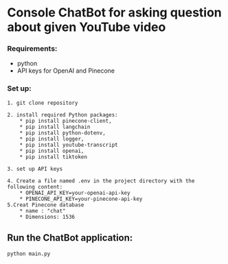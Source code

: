 # Console ChatBot for asking question about given YouTube video

### Requirements:
 * python
 * API keys for OpenAI and Pinecone
 
### Set up:
    1. git clone repository

    2. install required Python packages:
        * pip install pinecone-client,
        * pip install langchain
        * pip install python-dotenv,
        * pip install logger,
        * pip install youtube-transcript
        * pip install openai,
        * pip install tiktoken
 
    3. set up API keys

    4. Create a file named .env in the project directory with the following content:
        * OPENAI_API_KEY=your-openai-api-key
        * PINECONE_API_KEY=your-pinecone-api-key
    5.Creat Pinecone database
        * name : "chat"
        * Dimensions: 1536
 

## Run the ChatBot application:

   `python main.py`